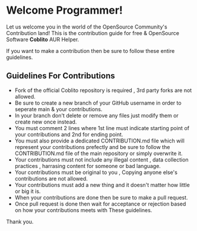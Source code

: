 # Welcome Programmer!
Let us welcome you in the world of the OpenSource Community's Contribution land!
This is the contribution guide for free & OpenSource Software **Coblito** AUR Helper.

If you want to make a contribution then be sure to follow these entire guidelines.

## Guidelines For Contributions
 - Fork of the official Coblito repository is required , 3rd party forks are not allowed.
 - Be sure to create a new branch of your GitHub username in order to seperate main & your contributions.
 - In your branch don't delete or remove any files just modify them or create new once instead.
 - You must comment 2 lines where 1st line must indicate starting point of your contributions and 2nd for ending point.
 - You must also provide a dedicated CONTRIBUTION.md file which will represent your contributions prefectly and be sure to follow the CONTRIBUTION.md file of the main repository or simply overwrite it.
 - Your contributions must not include any illegal content , data collection practices , harrasing content for someone or bad language.
 - Your contributions must be original to you , Copying anyone else's contributions are not allowed.
 - Your contributions must add a new thing and it doesn't matter how little or big it is.
 - When your contributions are done then be sure to make a pull request.
 - Once pull request is done then wait for acceptance or rejection based on how your contributions meets with These guidelines.

Thank you.